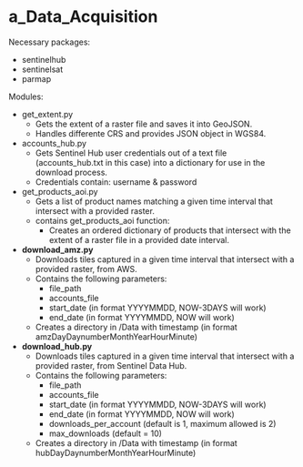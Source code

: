 # a_Data_Acquisition

Necessary packages:
* sentinelhub
* sentinelsat
* parmap

Modules:
* get_extent.py
    * Gets the extent of a raster file and saves it into GeoJSON.
    * Handles differente CRS and provides JSON object in WGS84.
* accounts_hub.py
    * Gets Sentinel Hub user credentials out of a text file (accounts_hub.txt in this case) into a dictionary for use in the download process.
    * Credentials contain: username & password
* get_products_aoi.py
    * Gets a list of product names matching a given time interval that intersect with a provided raster.
    * contains get_products_aoi function: 
         * Creates an ordered dictionary of products that intersect with the extent of a raster file in a provided date interval.
* **download_amz.py**
    * Downloads tiles captured in a given time interval that intersect with a provided raster, from AWS.
    * Contains the following parameters:
        * file_path
        * accounts_file 
        * start_date (in format YYYYMMDD, NOW-3DAYS will work)
        * end_date (in format YYYYMMDD, NOW will work)
    * Creates a directory in /Data with timestamp (in format amzDayDaynumberMonthYearHourMinute)
* **download_hub.py**
    * Downloads tiles captured in a given time interval that intersect with a provided raster, from Sentinel Data Hub.
    * Contains the following parameters:
        * file_path
        * accounts_file 
        * start_date (in format YYYYMMDD, NOW-3DAYS will work)
        * end_date (in format YYYYMMDD, NOW will work)
        * downloads_per_account (default is 1, maximum allowed is 2)
        * max_downloads (default = 10)
    * Creates a directory in /Data with timestamp (in format hubDayDaynumberMonthYearHourMinute)
